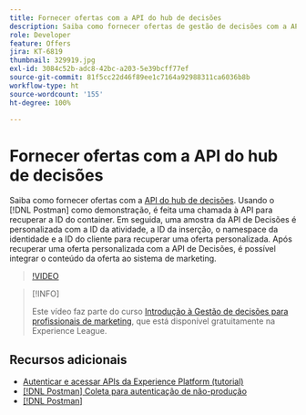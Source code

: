 ```yaml
---
title: Fornecer ofertas com a API do hub de decisões
description: Saiba como fornecer ofertas de gestão de decisões com a API de decisões.
role: Developer
feature: Offers
jira: KT-6819
thumbnail: 329919.jpg
exl-id: 3084c52b-adc8-42bc-a203-5e39bcff77ef
source-git-commit: 81f5cc22d46f89ee1c7164a92988311ca6036b8b
workflow-type: ht
source-wordcount: '155'
ht-degree: 100%

---
```



# Fornecer ofertas com a API do hub de decisões

Saiba como fornecer ofertas com a [API do hub de decisões](https://experienceleague.adobe.com/docs/journey-optimizer/using/offer-decisioniong/api-reference/offer-delivery/deliver-offers.html?lang=pt-BR). Usando o [!DNL Postman] como demonstração, é feita uma chamada à API para recuperar a ID do container. Em seguida, uma amostra da API de Decisões é personalizada com a ID da atividade, a ID da inserção, o namespace da identidade e a ID do cliente para recuperar uma oferta personalizada. Após recuperar uma oferta personalizada com a API de Decisões, é possível integrar o conteúdo da oferta ao sistema de marketing.

>[!VIDEO](https://video.tv.adobe.com/v/329919?quality=12&learn=on)

>[!INFO]
>
> Este vídeo faz parte do curso [Introdução à Gestão de decisões para profissionais de marketing](https://experienceleague.adobe.com/?recommended=ExperiencePlatform-U-1-2020.1.offerdecisioning), que está disponível gratuitamente na Experience League.

## Recursos adicionais

* [Autenticar e acessar APIs da Experience Platform (tutorial)](https://experienceleague.adobe.com/docs/platform-learn/tutorials/platform-api-authentication.html?lang=pt-BR)
* [[!DNL Postman] Coleta para autenticação de não-produção](https://github.com/adobe/experience-platform-postman-samples/tree/master/apis/ims)
* [[!DNL Postman]](https://www.postman.com/)
